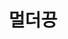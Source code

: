 ---
userid: mulder21c
title: 멀더끙
description: FE 개발자
img: https://0.gravatar.com/avatar/391513703d1d2839a96c74a1663e6640a762968d5d10de7264e54b3355a84a80
homepage: https://mulder21c.io/
github: https://github.com/mulder21c
facebook: https://www.facebook.com/mulder21c
---